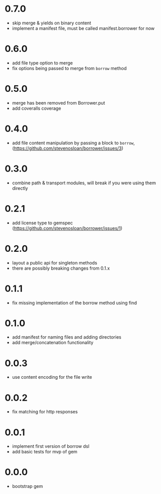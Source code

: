 # 0.7.0
- skip merge & yields on binary content
- implement a manifest file, must be called manifest.borrower for now

# 0.6.0
- add file type option to merge
- fix options being passed to merge from `borrow` method

# 0.5.0
- merge has been removed from Borrower.put
- add coveralls coverage

# 0.4.0
- add file content manipulation by passing a block to `borrow`, (https://github.com/stevenosloan/borrower/issues/3)

# 0.3.0
- combine path & transport modules, will break if you were using them directly

# 0.2.1
- add license type to gemspec (https://github.com/stevenosloan/borrower/issues/1)

# 0.2.0
- layout a public api for singleton methods
- there are possibly breaking changes from 0.1.x

# 0.1.1
- fix missing implementation of the borrow method using find

# 0.1.0
- add manifest for naming files and adding directories
- add merge/concatenation functionality

# 0.0.3
- use content encoding for the file write

# 0.0.2
- fix matching for http responses

# 0.0.1
- implement first version of borrow dsl
- add basic tests for mvp of gem

# 0.0.0
- bootstrap gem